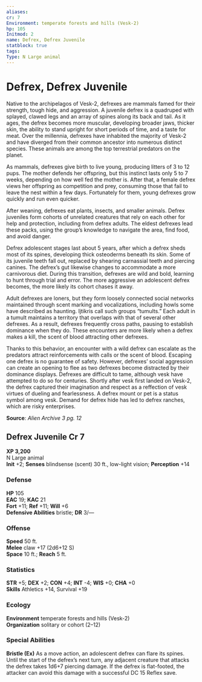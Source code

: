 ```yaml
---
aliases: 
cr: 7
Environment: temperate forests and hills (Vesk-2)
hp: 105
Initmod: 2
name: Defrex, Defrex Juvenile
statblock: true
tags: 
Type: N Large animal
---
```


# Defrex, Defrex Juvenile

Native to the archipelagos of Vesk-2, defrexes are mammals famed for their strength, tough hide, and aggression. A juvenile defrex is a quadruped with splayed, clawed legs and an array of spines along its back and tail. As it ages, the defrex becomes more muscular, developing broader jaws, thicker skin, the ability to stand upright for short periods of time, and a taste for meat. Over the millennia, defrexes have inhabited the majority of Vesk-2 and have diverged from their common ancestor into numerous distinct species. These animals are among the top terrestrial predators on the planet.

As mammals, defrexes give birth to live young, producing litters of 3 to 12 pups. The mother defends her offspring, but this instinct lasts only 5 to 7 weeks, depending on how well fed the mother is. After that, a female defrex views her offspring as competition and prey, consuming those that fail to leave the nest within a few days. Fortunately for them, young defrexes grow quickly and run even quicker.

After weaning, defrexes eat plants, insects, and smaller animals. Defrex juveniles form cohorts of unrelated creatures that rely on each other for help and protection, including from defrex adults. The eldest defrexes lead these packs, using the group’s knowledge to navigate the area, find food, and avoid danger.

Defrex adolescent stages last about 5 years, after which a defrex sheds most of its spines, developing thick osteoderms beneath its skin. Some of its juvenile teeth fall out, replaced by shearing carnassial teeth and piercing canines. The defrex’s gut likewise changes to accommodate a more carnivorous diet. During this transition, defrexes are wild and bold, learning to hunt through trial and error. The more aggressive an adolescent defrex becomes, the more likely its cohort chases it away.

Adult defrexes are loners, but they form loosely connected social networks maintained through scent marking and vocalizations, including howls some have described as haunting. Ijtikris call such groups “tumults.” Each adult in a tumult maintains a territory that overlaps with that of several other defrexes. As a result, defrexes frequently cross paths, pausing to establish dominance when they do. These encounters are more likely when a defrex makes a kill, the scent of blood attracting other defrexes.

Thanks to this behavior, an encounter with a wild defrex can escalate as the predators attract reinforcements with calls or the scent of blood. Escaping one defrex is no guarantee of safety. However, defrexes’ social aggression can create an opening to flee as two defrexes become distracted by their dominance displays. Defrexes are difficult to tame, although vesk have attempted to do so for centuries. Shortly after vesk first landed on Vesk-2, the defrex captured their imagination and respect as a reffection of vesk virtues of dueling and fearlessness. A defrex mount or pet is a status symbol among vesk. Demand for defrex hide has led to defrex ranches, which are risky enterprises.

**Source**:  _Alien Archive 3 pg. 12_

## Defrex Juvenile Cr 7

**XP 3,200**  
N Large animal  
**Init** +2; **Senses** blindsense (scent) 30 ft., low-light vision; **Perception** +14  

### Defense

**HP** 105  
**EAC** 19; **KAC** 21  
**Fort** +11; **Ref** +11; **Will** +6  
**Defensive Abilities** bristle; **DR** 3/—  

### Offense

**Speed** 50 ft.  
**Melee** claw +17 (2d6+12 S)  
**Space** 10 ft.; **Reach** 5 ft.

### Statistics

**STR** +5; **DEX** +2; **CON** +4; **INT** -4; **WIS** +0; **CHA** +0  
**Skills** Athletics +14, Survival +19

### Ecology

**Environment** temperate forests and hills (Vesk-2)  
**Organization** solitary or cohort (2–12)

### Special Abilities

**Bristle (Ex)** As a move action, an adolescent defrex can flare its spines. Until the start of the defrex’s next turn, any adjacent creature that attacks the defrex takes 1d6+7 piercing damage. If the defrex is flat-footed, the attacker can avoid this damage with a successful DC 15 Reflex save.
